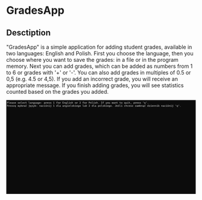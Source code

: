 # GradesApp

## Desctiption
"GradesApp" is a simple application for adding student grades, available in two languages: English and Polish. 
First you choose the language, then you choose where you want to save the grades: in a file or in the program memory. 
Next you can add grades, which can be added as numbers from 1 to 6 or grades with '+' or '-'. You can also add grades in multiples of 0.5 or 0,5 (e.g. 4.5 or 4,5).
If you add an incorrect grade, you will receive an appropriate message.
If you finish adding grades, you will see statistics counted based on the grades you added.

!["GradesApp"](https://github.com/loca20/GradesApp/blob/main/GradesApp/GradesApp_gif/GradesApp.gif)
